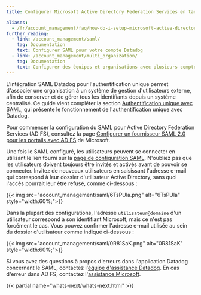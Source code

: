 ```yaml
---
title: Configurer Microsoft Active Directory Federation Services en tant que fournisseur d'identité SAML

aliases:
  - /fr/account_management/faq/how-do-i-setup-microsoft-active-directory-federation-services-as-a-saml-idp/
further_reading:
  - link: /account_management/saml/
    tag: Documentation
    text: Configurer SAML pour votre compte Datadog
  - link: /account_management/multi_organization/
    tag: Documentation
    text: Configurer des équipes et organisations avec plusieurs comptes
---
```

L'intégration SAML Datadog pour l'authentification unique permet d'associer une organisation à un système de gestion d'utilisateurs externe, afin de conserver et de gérer tous les identifiants depuis un système centralisé. Ce guide vient compléter la section [Authentification unique avec SAML][1], qui présente le fonctionnement de l'authentification unique avec Datadog.

Pour commencer la configuration du SAML pour Active Directory Federation Services (AD FS), consultez la page [Configurer un fournisseur SAML 2.0 pour les portails avec AD FS][2] de Microsoft.

Une fois le SAML configuré, les utilisateurs peuvent se connecter en utilisant le lien fourni sur la [page de configuration SAML][3]. N'oubliez pas que les utilisateurs doivent toujours être invités et activés avant de pouvoir se connecter. Invitez de nouveaux utilisateurs en saisissant l'adresse e-mail qui correspond à leur dossier d'utilisateur Active Directory, sans quoi l'accès pourrait leur être refusé, comme ci-dessous :

{{< img src="account_management/saml/6TsPUla.png" alt="6TsPUla" style="width:60%;">}}

Dans la plupart des configurations, l'adresse `utilisateur@domaine` d'un utilisateur correspond à son identifiant Microsoft, mais ce n'est pas forcément le cas. Vous pouvez confirmer l'adresse e-mail utilisée au sein du dossier d'utilisateur comme indiqué ci-dessous :

{{< img src="account_management/saml/0R81SaK.png" alt="0R81SaK" style="width:60%;">}}

Si vous avez des questions à propos d'erreurs dans l'application Datadog concernant le SAML, contactez l'[équipe d'assistance Datadog][4]. En cas d'erreur dans AD FS, contactez l'[assistance Microsoft][5].

{{< partial name="whats-next/whats-next.html" >}}

[1]: /fr/account_management/saml/
[2]: https://docs.microsoft.com/en-us/powerapps/maker/portals/configure/configure-saml2-settings
[3]: https://app.datadoghq.com/saml/saml_setup
[4]: /fr/help/
[5]: https://powerapps.microsoft.com/en-us/support/

